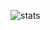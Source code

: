 ![stats](https://github-readme-stats.vercel.app/api?username=AlessioGr&theme=white-blue&count_private=true&show_icons=true)<br>

